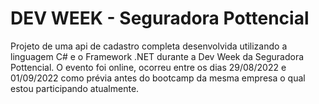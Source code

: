 # DEV WEEK - Seguradora Pottencial
Projeto de uma api de cadastro completa desenvolvida utilizando a linguagem C# e o Framework .NET  durante a Dev Week da Seguradora Pottencial.
O evento foi online, ocorreu entre os dias 29/08/2022 e 01/09/2022 como prévia antes do bootcamp da mesma empresa o qual estou participando atualmente.
